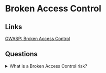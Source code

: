 # Broken Access Control

## Links
[OWASP: Broken Access Control](https://owasp.org/www-project-top-ten/2017/A5_2017-Broken_Access_Control)

## Questions

<details>
  <summary>What is a Broken Access Control risk?</summary>

  Restrictions on what authenticated users are allowed to do are often not enough enforced.

  Access control enforces policy such that users cannot act outside of their intended permissions. Failures typically lead to unauthorized information disclosure, modification or destruction of all data, or performing a business function outside. Common access control vulnerabilities include:

  * Bypassing access control checks by modifying the URL, internal application state, or the HTML page, or simply using a custom API attack tool.

  * Allowing the primary key to be changed to different users' records, permitting viewing or editing someone else's account.

  * Elevation of privilege.

  * Metadata manipulation, such as replaying or tampering with a JSON Web Token (JWT) access control token or a cookie or hidden field manipulated to elevate privileges, or abusing JWT invalidation.

  * CORS misconfiguration allows unauthorized API access.

  * Force browsing to authenticated pages as an unauthenticated user. Accessing API with missing access controls for POST, PUT and DELETE.

  Access control is only effective if enforced in trusted server-side code or server-less API, where the attacker cannot modify the access control check or metadata.

  * Except for public resources, deny by default.

  * Implement access control mechanisms once and re-use them throughout the application, including minimizing CORS usage.

  * Model access controls should enforce record own, rather than accepting that the user can create, read, update, or delete any records.

  * Enforce unique application business limit requirements into domain models.

  * Disable webserver directory listing and ensure file metadata (e.g. .git) and backup files are not present within web roots.

  * Log access control failures, alert admins when appropriate (e.g. repeated failures).
  Invalidate JWT tokens on the server after logout.

  Developers and QA staff should include functional access control unit and integration tests.

</details>

